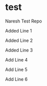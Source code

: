 # test

Naresh Test Repo

Added Line 1

Added Line 2

Added Line 3

Add Line 4

Add Line 5

Add Line 6